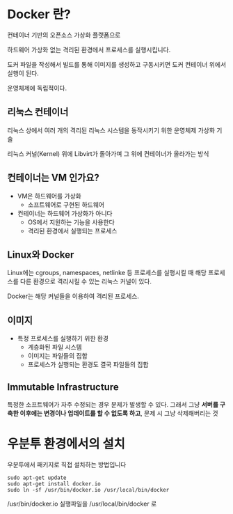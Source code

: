 # Docker 란?
컨테이너 기반의 오픈소스 가상화 플랫폼으로 

하드웨어 가상화 없는 격리된 환경에서 프로세스를 실행시킵니다. 

도커 파일을 작성해서 빌드를 통해 이미지를 생성하고 구동시키면 도커 컨테이너 위에서 실행이 된다.

운영체제에 독립적이다.

## 리눅스 컨테이너
리눅스 상에서 여러 개의 격리된 리눅스 시스템을 동작시키기 위한 운영체제 가상화 기술

리눅스 커널(Kernel) 위에 Libvirt가 돌아가며 그 위에 컨테이너가 올라가는 방식

## 컨테이너는 VM 인가요?
* VM은 하드웨어를 가상화
    * 소프트웨어로 구현된 하드웨어
* 컨테이너는 하드웨어 가상화가 아니다
    * OS에서 지원하는 기능을 사용한다
    * 격리된 환경에서 실행되는 프로세스

## Linux와 Docker
Linux에는 cgroups, namespaces, netlinke 등 프로세스를 실행시킬 때 해당 프로세스를 다른 환경으로 격리시킬 수 있는 리눅스 커널이 있다.

Docker는 해당 커널들을 이용하여 격리된 프로세스.

## 이미지
* 특정 프로세스를 실행하기 위한 환경
    * 계층화된 파일 시스템
    * 이미지는 파일들의 집합
    * 프로세스가 실행되는 환경도 결국 파일들의 집합

## Immutable Infrastructure
특정한 소프트웨어가 자주 수정되는 경우 문제가 발생할 수 있다. 그래서 그냥 **서버를 구축한 이후에는 변경이나 업데이트를 할 수 없도록 하고**, 문제 시 그냥 삭제해버리는 것


# 우분투 환경에서의 설치
우분투에서 패키지로 직접 설치하는 방법입니다

    sudo apt-get update
    sudo apt-get install docker.io
    sudo ln -sf /usr/bin/docker.io /usr/local/bin/docker

/usr/bin/docker.io 실행파일을 /usr/local/bin/docker 로 
